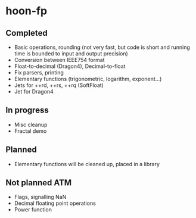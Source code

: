 # hoon-fp

## Completed

* Basic operations, rounding (not very fast, but code is short and running time is bounded to input and output precision)
* Conversion between IEEE754 format
* Float-to-decimal (Dragon4), Decimal-to-float
* Fix parsers, printing
* Elementary functions (trigonometric, logarithm, exponent...)
* Jets for ++rd, ++rs, ++rq (SoftFloat)
* Jet for Dragon4

## In progress

* Misc cleanup
* Fractal demo

## Planned

* Elementary functions will be cleaned up, placed in a library

## Not planned ATM

* Flags, signalling NaN
* Decimal floating point operations
* Power function
